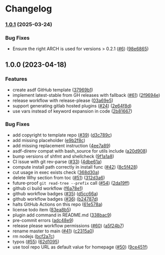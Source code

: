 # Changelog

### [1.0.1](https://www.github.com/bennythejudge/asdf-plugin-okta-aws-cli/compare/v1.0.0...v1.0.1) (2025-03-24)


### Bug Fixes

* Ensure the right ARCH is used for versions > 0.2.1 ([#6](https://www.github.com/bennythejudge/asdf-plugin-okta-aws-cli/issues/6)) ([98e6865](https://www.github.com/bennythejudge/asdf-plugin-okta-aws-cli/commit/98e68659331c07b96f6983ff2a4dc6ffb4d35927))

## 1.0.0 (2023-04-18)


### Features

* create asdf GitHub template ([37969b1](https://www.github.com/bennythejudge/asdf-plugin-okta-aws-cli/commit/37969b197bba95f2e7a6c7f84bd57fb24c7af9d9))
* implement latest-stable from GH releases with fallback ([#61](https://www.github.com/bennythejudge/asdf-plugin-okta-aws-cli/issues/61)) ([2f9694e](https://www.github.com/bennythejudge/asdf-plugin-okta-aws-cli/commit/2f9694e5753dd76accde9afdc3fdfb37fb20e22f))
* release workflow with release-please ([03a69e5](https://www.github.com/bennythejudge/asdf-plugin-okta-aws-cli/commit/03a69e58a8f3cfd8481deb08d094c5efc55316d9))
* support generating gitlab hosted plugins ([#24](https://www.github.com/bennythejudge/asdf-plugin-okta-aws-cli/issues/24)) ([2e64f8d](https://www.github.com/bennythejudge/asdf-plugin-okta-aws-cli/commit/2e64f8df0c007e0eeae0876312643963e3957f2a))
* use vars instead of keyword expansion in code ([2b81667](https://www.github.com/bennythejudge/asdf-plugin-okta-aws-cli/commit/2b81667111e890ca1d8e59b221c38b0cacbdcc82))


### Bug Fixes

* add copyright to template repo ([#39](https://www.github.com/bennythejudge/asdf-plugin-okta-aws-cli/issues/39)) ([d3c789c](https://www.github.com/bennythejudge/asdf-plugin-okta-aws-cli/commit/d3c789c0e6dad4fae401c98d885bb9781a42788d))
* add missing placeholder ([e9b2f8c](https://www.github.com/bennythejudge/asdf-plugin-okta-aws-cli/commit/e9b2f8c88dbec4730d0ad0ed49ebc50b49be2184))
* add missing replacement instruction ([4ee7a89](https://www.github.com/bennythejudge/asdf-plugin-okta-aws-cli/commit/4ee7a89596b81a4b34ae01097da3409454055dd2))
* asdf-direnv compat with bash_source for utils include ([a20d908](https://www.github.com/bennythejudge/asdf-plugin-okta-aws-cli/commit/a20d908d93f7810d7ab664c0fcffd9b6b4c07637))
* bump versions of shfmt and shellcheck ([9f1a1a8](https://www.github.com/bennythejudge/asdf-plugin-okta-aws-cli/commit/9f1a1a8db9ddbda1f39f933bd0e802c665f5ab5f))
* CI issue with git rev-parse ([#33](https://www.github.com/bennythejudge/asdf-plugin-okta-aws-cli/issues/33)) ([4dbe61a](https://www.github.com/bennythejudge/asdf-plugin-okta-aws-cli/commit/4dbe61aa8c829ead34d9dcec78f257ceb54d2478))
* compute install path correctly in install func ([#42](https://www.github.com/bennythejudge/asdf-plugin-okta-aws-cli/issues/42)) ([8c5f428](https://www.github.com/bennythejudge/asdf-plugin-okta-aws-cli/commit/8c5f4281c54bc9555a2cfdde069dd132d8607de3))
* cut usage in exec exists check ([368d30a](https://www.github.com/bennythejudge/asdf-plugin-okta-aws-cli/commit/368d30ae14d9782f4bb6a57cac7f7f1cd3e61965))
* delete Why section from toc ([#51](https://www.github.com/bennythejudge/asdf-plugin-okta-aws-cli/issues/51)) ([312d3a6](https://www.github.com/bennythejudge/asdf-plugin-okta-aws-cli/commit/312d3a6bd6877d24320db03d5e1b03dd689b847e))
* future-proof `git read-tree --prefix` call ([#54](https://www.github.com/bennythejudge/asdf-plugin-okta-aws-cli/issues/54)) ([2da19ff](https://www.github.com/bennythejudge/asdf-plugin-okta-aws-cli/commit/2da19ff1d11af309e6d05b44550b8f776de4de61))
* github ci build workflow ([f6a78e1](https://www.github.com/bennythejudge/asdf-plugin-okta-aws-cli/commit/f6a78e1a9ea21f05e7b9965525555be43faab442))
* github workflow badges ([#35](https://www.github.com/bennythejudge/asdf-plugin-okta-aws-cli/issues/35)) ([d5cc66a](https://www.github.com/bennythejudge/asdf-plugin-okta-aws-cli/commit/d5cc66a024f1cb9a709ead78d28d11f8ec8e43e3))
* github workflow badges ([#36](https://www.github.com/bennythejudge/asdf-plugin-okta-aws-cli/issues/36)) ([b24787d](https://www.github.com/bennythejudge/asdf-plugin-okta-aws-cli/commit/b24787de265ca797d54c55aa1d09c31dcd68c72f))
* halts GitHub Actions on this repo ([61e578a](https://www.github.com/bennythejudge/asdf-plugin-okta-aws-cli/commit/61e578aa2a8d089e389a1f3a6735268f08f0a5dc))
* license todo item ([83ea8b5](https://www.github.com/bennythejudge/asdf-plugin-okta-aws-cli/commit/83ea8b53cc4e51e7a23cae99b91b483331ef397a))
* plugin add command in README.md ([338bac9](https://www.github.com/bennythejudge/asdf-plugin-okta-aws-cli/commit/338bac9bc170b495c34f9a62bbc69f0c3f932cae))
* pre-commit errors ([adc48e9](https://www.github.com/bennythejudge/asdf-plugin-okta-aws-cli/commit/adc48e980307b19fab1c589094f20d7ef81c7cf9))
* release please workflow permissions ([#60](https://www.github.com/bennythejudge/asdf-plugin-okta-aws-cli/issues/60)) ([a5f24b7](https://www.github.com/bennythejudge/asdf-plugin-okta-aws-cli/commit/a5f24b707c016f0ac3eb03939dde5e8d8ebd746a))
* rename master to main ([#41](https://www.github.com/bennythejudge/asdf-plugin-okta-aws-cli/issues/41)) ([c2315a0](https://www.github.com/bennythejudge/asdf-plugin-okta-aws-cli/commit/c2315a0d2ddb7c6c2335dc06665ed32a9e4e369d))
* rm nodejs ([bcf2a7c](https://www.github.com/bennythejudge/asdf-plugin-okta-aws-cli/commit/bcf2a7c05a20712b5ff5c1e4fb6db7a9520f28b1))
* typos ([#55](https://www.github.com/bennythejudge/asdf-plugin-okta-aws-cli/issues/55)) ([62d1095](https://www.github.com/bennythejudge/asdf-plugin-okta-aws-cli/commit/62d1095fe929ef6808d171092c05f95628f0edd4))
* use tool repo URL as default value for homepage ([#50](https://www.github.com/bennythejudge/asdf-plugin-okta-aws-cli/issues/50)) ([9ce451f](https://www.github.com/bennythejudge/asdf-plugin-okta-aws-cli/commit/9ce451f3da5642692ea7d62ca9fff0f940d06c75))
